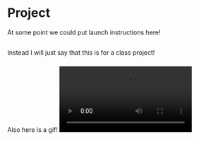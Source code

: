 # Project
At some point we could put launch instructions here!

##
Instead I will just say that this is for a class project!

###
Also here is a gif!
![](https://i.imgur.com/coLf74o.mp4)
